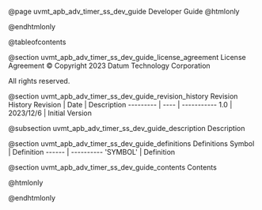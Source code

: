 @page uvmt_apb_adv_timer_ss_dev_guide Developer Guide
@htmlonly
<div class="autonumbering">
@endhtmlonly


@tableofcontents


@section uvmt_apb_adv_timer_ss_dev_guide_license_agreement License Agreement
© Copyright 2023 Datum Technology Corporation

All rights reserved.


@section uvmt_apb_adv_timer_ss_dev_guide_revision_history Revision History
Revision  | Date | Description
--------- | ---- | -----------
1.0 | 2023/12/6 | Initial Version

@subsection uvmt_apb_adv_timer_ss_dev_guide_description Description


@section uvmt_apb_adv_timer_ss_dev_guide_definitions Definitions
Symbol | Definition
------ | ----------
 'SYMBOL' | Definition


@section uvmt_apb_adv_timer_ss_dev_guide_contents Contents


@htmlonly
</div>
@endhtmlonly